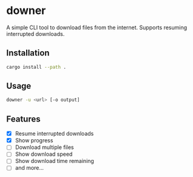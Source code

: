 # downer

A simple CLI tool to download files from the internet. Supports resuming interrupted downloads.

## Installation

```bash
cargo install --path .
```

## Usage

```bash
downer -u <url> [-o output]
```

## Features

- [x] Resume interrupted downloads
- [x] Show progress
- [ ] Download multiple files
- [ ] Show download speed
- [ ] Show download time remaining
- [ ] and more...
